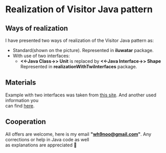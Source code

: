 # Realization of Visitor Java pattern  

## Ways of realization  
I have presented two ways of realization of the Visitor Java pattern as:  
* Standard(shown on the picture). Represented in **iluwatar** package.  
* With use of two interfaces:
    * **<<-Java Class->> Unit** is replaced by **<<-Java Interface->> Shape**  
    Represented in **realizationWithTwiInterfaces** package.  
    
## Materials  
Example with two interfaces was taken from 
[this site](https://refactoring.guru/design-patterns/visitor). And another used information you   
can find 
[here](https://github.com/Portmane/java-design-patterns/tree/master/visitor).  

## Cooperation  
All offers are welcome, here is my email **"wh9noo@gmail.com"**. Any corrections or help in Java code as well  
as explanations are appreciated :hugs:
